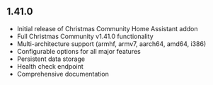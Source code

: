 <!-- https://developers.home-assistant.io/docs/add-ons/presentation#keeping-a-changelog -->

## 1.41.0

- Initial release of Christmas Community Home Assistant addon
- Full Christmas Community v1.41.0 functionality
- Multi-architecture support (armhf, armv7, aarch64, amd64, i386)
- Configurable options for all major features
- Persistent data storage
- Health check endpoint
- Comprehensive documentation
